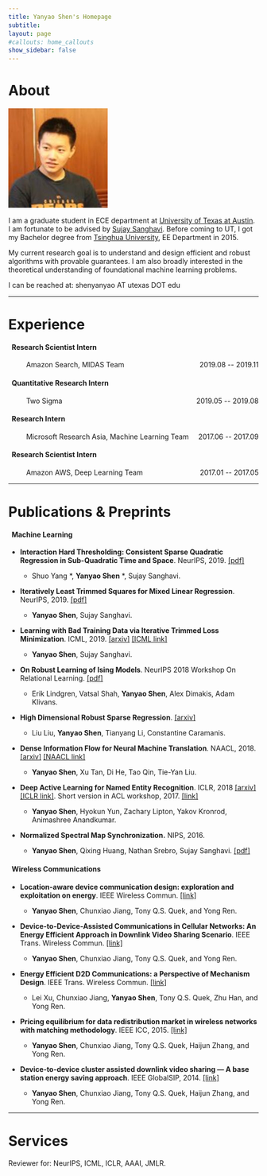```yaml
---
title: Yanyao Shen's Homepage
subtitle:
layout: page
#callouts: home_callouts
show_sidebar: false
---
```


# About

![JetBrains](img/yanyao.jpg)

I am a graduate student in ECE department at [University of Texas at Austin](https://www.utexas.edu/). I am fortunate to be advised by [Sujay Sanghavi](http://users.ece.utexas.edu/~sanghavi/). Before coming to UT, I got my Bachelor degree from [Tsinghua University](https://www.tsinghua.edu.cn/publish/thu2018/index.html), EE Department in 2015.

My current research goal is to understand and design efficient and robust algorithms with provable guarantees. I am also broadly interested in the theoretical understanding of foundational machine learning problems.

I can be reached at: shenyanyao AT utexas DOT edu

<!--
[![Gem Version](https://badge.fury.io/rb/bulma-clean-theme.svg)](https://badge.fury.io/rb/bulma-clean-theme)
![Gem](https://img.shields.io/gem/dt/bulma-clean-theme.svg)
-->
---
# Experience

#### &nbsp; Research Scientist Intern

<p style="text-align:left;">
 &emsp; &emsp; Amazon Search, MIDAS Team  <span style="float:right;"> 2019.08 -- 2019.11</span>
</p>

#### &nbsp; Quantitative Research Intern
<p style="text-align:left;"> &emsp; &emsp; Two Sigma <span style="float:right;"> 2019.05 -- 2019.08</span> </p>

#### &nbsp; Research Intern
 <p style="text-align:left;"> &emsp; &emsp; Microsoft Research Asia, Machine Learning Team <span style="float:right;"> 2017.06 -- 2017.09</span> </p>


#### &nbsp; Research Scientist Intern
 <p style="text-align:left;"> &emsp; &emsp; Amazon AWS, Deep Learning Team <span style="float:right;"> 2017.01 -- 2017.05</span> </p>

---

# Publications & Preprints

#### &nbsp; Machine Learning

* __Interaction Hard Thresholding: Consistent Sparse Quadratic Regression in Sub-Quadratic Time and Space__. NeurIPS, 2019. [[pdf]](https://arxiv.org/pdf/1911.03034.pdf)
  * Shuo Yang \*, __Yanyao Shen__ \*, Sujay Sanghavi.

* __Iteratively Least Trimmed Squares for Mixed Linear Regression__. NeurIPS, 2019. [[pdf]](https://arxiv.org/pdf/1902.03653.pdf)
  * __Yanyao Shen__, Sujay Sanghavi.

* __Learning with Bad Training Data via Iterative Trimmed Loss Minimization__. ICML, 2019. [[arxiv]](https://arxiv.org/pdf/1810.11874.pdf) [[ICML link]](http://proceedings.mlr.press/v97/shen19e/shen19e.pdf)
  * __Yanyao Shen__, Sujay Sanghavi.

* __On Robust Learning of Ising Models__. NeurIPS 2018 Workshop On Relational Learning. [[pdf]](https://erikml.com/on_robust_learning_of_ising_models.pdf)
  * Erik Lindgren, Vatsal Shah, __Yanyao Shen__, Alex Dimakis, Adam Klivans.

* __High Dimensional Robust Sparse Regression__. [[arxiv]](https://arxiv.org/pdf/1805.11643.pdf)
  * Liu Liu, __Yanyao Shen__, Tianyang Li, Constantine Caramanis.

* __Dense Information Flow for Neural Machine Translation__. NAACL, 2018. [[arxiv]](https://arxiv.org/pdf/1806.00722.pdf) [[NAACL link]](https://www.aclweb.org/anthology/N18-1117/)
  * __Yanyao Shen__, Xu Tan, Di He, Tao Qin, Tie-Yan Liu.

* __Deep Active Learning for Named Entity Recognition__. ICLR, 2018 [[arxiv]](https://arxiv.org/pdf/1707.05928.pdf) [[ICLR link]](https://openreview.net/pdf?id=ry018WZAZ). Short version in ACL workshop, 2017. [[link]](http://www.aclweb.org/anthology/W17-2630)
  * __Yanyao Shen__, Hyokun Yun, Zachary Lipton, Yakov Kronrod, Animashree Anandkumar.

* __Normalized Spectral Map Synchronization.__ NIPS, 2016.
  * __Yanyao Shen__, Qixing Huang, Nathan Srebro, Sujay Sanghavi. [[pdf]](https://papers.nips.cc/paper/6128-normalized-spectral-map-synchronization.pdf)

#### &nbsp; Wireless  Communications

* __Location-aware device communication design: exploration and exploitation on energy__. IEEE Wireless Commun. [[link]](http://ieeexplore.ieee.org/document/7462484/)
  * __Yanyao Shen__, Chunxiao Jiang, Tony Q.S. Quek, and Yong Ren.

* __Device-to-Device-Assisted Communications in Cellular Networks: An Energy Efficient Approach in Downlink Video Sharing Scenario__. IEEE Trans. Wireless Commun. [[link]](http://ieeexplore.ieee.org/document/7302062/)
  * __Yanyao Shen__, Chunxiao Jiang, Tony Q.S. Quek, and Yong Ren.

* __Energy Efficient D2D Communications: a Perspective of Mechanism Design__. IEEE Trans. Wireless Commun. [[link]](http://ieeexplore.ieee.org/document/7542599/)
  * Lei Xu, Chunxiao Jiang, __Yanyao Shen__, Tony Q.S. Quek, Zhu Han, and Yong Ren.

* __Pricing equilibrium for data redistribution market in wireless networks with matching methodology__. IEEE ICC, 2015.  [[link]](http://ieeexplore.ieee.org/abstract/document/7248792/)
  * __Yanyao Shen__, Chunxiao Jiang, Tony Q.S. Quek, Haijun Zhang, and Yong Ren.

* __Device-to-device cluster assisted downlink video sharing — A base station energy saving approach__. IEEE GlobalSIP, 2014. [[link]](http://ieeexplore.ieee.org/document/7032088/)
  * __Yanyao Shen__, Chunxiao Jiang, Tony Q.S. Quek, Haijun Zhang, and Yong Ren.


---

# Services

Reviewer for: NeurIPS, ICML, ICLR, AAAI, JMLR.

<!--
## Ruby Gem

The ruby gem is available on the Ruby Gems website at the following location. [https://rubygems.org/gems/bulma-clean-theme](https://rubygems.org/gems/bulma-clean-theme)

## GitHub Pages

The theme can be used with GitHub Pages bu setting the `remote_theme` in your Jekyll sites `_config.yml`

```yml
remote_theme: chrisrhymes/bulma-clean-theme
```

## Instructions

For full instructions, please see the Readme at the GitHub repo:
[https://github.com/chrisrhymes/bulma-clean-theme/blob/master/README.md](https://github.com/chrisrhymes/bulma-clean-theme/blob/master/README.md)

## Page Layouts

This demo site showcases the available page layout options.

* Page With Sidebar
* Page Without Sidebar
* Page With Menubar
* Page With Tabs
* Page Without Footer
* Page Without Hero
* Page With Contents
* Landing Page With Callouts
* Blog
* Post

## Supported By JetBrains

JetBrains have kindly provided an Open Source licence to aid in the future development of Bulma Clean Theme.

[![JetBrains](img/jetbrains-variant-4.svg)](https://www.jetbrains.com/?from=bulma-clean-theme)
-->
